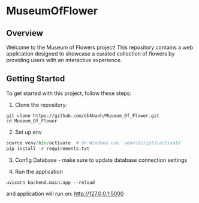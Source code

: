 # MuseumOfFlower

## Overview

Welcome to the Museum of Flowers project! This repository contains a web application designed to showcase a curated collection of flowers by providing users with an interactive experience. 

## Getting Started

To get started with this project, follow these steps:

1. Clone the repository:
```
git clone https://github.com/dbkhanh/Museum_Of_Flower.git
cd Museum_Of_Flower
```
2. Set up env
```python -m venv venv
source venv/bin/activate  # On Windows use `venv\Scripts\activate`
pip install -r requirements.txt
```

3. Config Database - make sure to update database connection settings

4. Run the application
```
uvicorn backend.main:app --reload
```

and application will run on: http://127.0.0.1:5000

